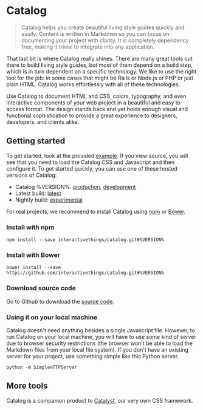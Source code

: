 # Catalog

> Catalog helps you create beautiful living style guides quickly and easily. Content is written in Markdown so you can focus on documenting your project with clarity. It is completely dependency free, making it trivial to integrate into any application.

That last bit is where Catalog really shines. There are many great tools out there to build living style guides, but most of them depend on a build step, which is in turn dependent on a specific technology. We like to use the right tool for the job: in some cases that might be Rails or Node.js or PHP or just plain HTML. Catalog works effortlessly with all of these technologies.

Use Catalog to document HTML and CSS, colors, typography, and even interactive components of your web project in a beautiful and easy to access format. The design stands back and yet holds enough visual and functional sophistication to provide a great experience to designers, developers, and clients alike.

## Getting started

To get started, look at the provided [example](#/example). If you view source, you will see that you need to load the Catalog CSS and Javascript and then configure it. To get started quickly, you can use one of these hosted versions of Catalog:

* Catalog %VERSION%: [production](http://interactivethings.github.io/catalog/%VERSION%/catalog.min.js), [development](http://interactivethings.github.io/catalog/%VERSION%/catalog.js)
* Latest build: [latest](http://interactivethings.github.io/catalog/catalog.js)
* Nightly build: [experimental](http://interactivethings.github.io/catalog/nightly/catalog.js)

For real projects, we recommend to install Catalog using [npm](https://www.npmjs.org/) or [Bower](http://bower.io/).

### Install with npm

```specimen-code
npm install --save interactivethings/catalog.git#%VERSION%
```

### Install with Bower

```specimen-code
bower install --save https://github.com/interactivethings/catalog.git#%VERSION%
```

### Download source code

Go to Github to download the [source code](https://github.com/interactivethings/catalog/).

### Using it on your local machine

Catalog doesn't need anything besides a single Javascript file. However, to run Catalog on your local machine, you will have to use some kind of server due to browser security restrictions (the browser won't be able to load the Markdown files from your local file system). If you don't have an existing server for your project, use something simple like this Python server.

```specimen-code
python -m SimpleHTTPServer
```

## More tools

Catalog is a companion product to [Catalyst](http://interactivethings.github.io/catalyst/), our very own CSS framework.

